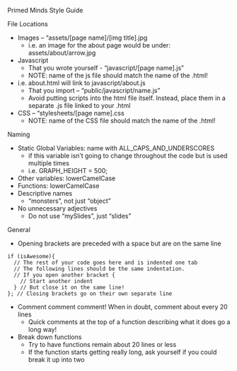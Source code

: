 Primed Minds Style Guide

 File Locations
  - Images – “assets/[page name]/[img title].jpg
    - i.e. an image for the about page would be under: assets/about/arrow.jpg
  - Javascript
    - That you wrote yourself - “javascript/[page name].js”
    - NOTE: name of the js file should match the name of the .html!
  - i.e. about.html will link to javascript/about.js
    - That you import – “public/javascript/name.js”
    - Avoid putting scripts into the html file itself.
      Instead, place them in a separate .js file linked to your .html
  - CSS – “stylesheets/[page name].css
    - NOTE: name of the CSS file should match the name of the .html!
   
 Naming
  - Static Global Variables: name with ALL_CAPS_AND_UNDERSCORES
    - if this variable isn’t going to change throughout the code but is used multiple times
    - i.e. GRAPH_HEIGHT = 500;
  - Other variables: lowerCamelCase
  - Functions: lowerCamelCase
  - Descriptive names
    - “monsters”, not just “object”
  - No unnecessary adjectives
    - Do not use “mySlides”, just “slides”

 General
  - Opening brackets are preceded with a space but are on the same line
```
if (isAwesome){
  // The rest of your code goes here and is indented one tab
  // The following lines should be the same indentation.
  // If you open another bracket {
    // Start another indent
  } // But close it on the same line!
}; // Closing brackets go on their own separate line
```
  - Comment comment comment! When in doubt, comment about every 20 lines
    - Quick comments at the top of a function describing what it does go a long way!
  - Break down functions
    - Try to have functions remain about 20 lines or less
    - If the function starts getting really long, ask yourself if you could break it up into two 
